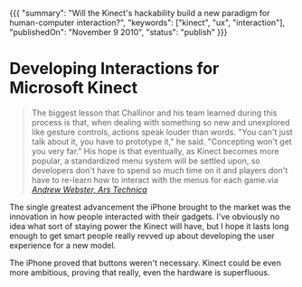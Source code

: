 {{{
    "summary": "Will the Kinect's hackability build a new paradigm for human-computer interaction?",
    "keywords": ["kinect", "ux", "interaction"],
    "publishedOn": "November 9 2010",
    "status": "publish"
}}}


# Developing Interactions for Microsoft Kinect

> The biggest lesson that Challinor and his team learned during this process is that, when dealing with something so new and unexplored like gesture controls, actions speak louder than words. "You can't just talk about it, you have to prototype it," he said. "Concepting won't get you very far." His hope is that eventually, as Kinect becomes more popular, a standardized menu system will be settled upon, so developers don't have to spend so much time on it and players don't have to re-learn how to interact with the menus for each game.via 
> <cite>[Andrew Webster, Ars Technica][1]</cite>

The single greatest advancement the iPhone brought to the market was the innovation in how people interacted with their gadgets. I've obviously no idea what sort of staying power the Kinect will have, but I hope it lasts long enough to get smart people really revved up about developing the user experience for a new model.

The iPhone proved that buttons weren't necessary. Kinect could be even more ambitious, proving that really, even the hardware is superfluous.

 [1]: http://arstechnica.com/gaming/news/2010/11/the-kinect-effect-how-harmonix-mastered-dance-centrals-menus.ars
